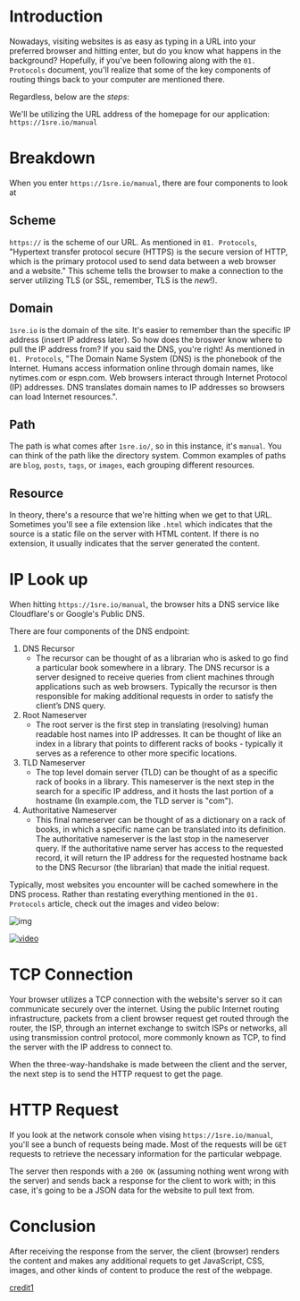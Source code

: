 # Introduction
Nowadays, visiting websites is as easy as typing in a URL into your preferred browser and hitting enter, but do you know what happens in the background? Hopefully, if you've been following along with the `01. Protocols` document, you'll realize that some of the key components of routing things back to your computer are mentioned there.

Regardless, below are the *steps*:

We'll be utilizing the URL address of the homepage for our application: `https://1sre.io/manual`

# Breakdown
When you enter `https://1sre.io/manual`, there are four components to look at

## Scheme
`https://` is the scheme of our URL. As mentioned in `01. Protocols`, "Hypertext transfer protocol secure (HTTPS) is the secure version of HTTP, which is the primary protocol used to send data between a web browser and a website." This scheme tells the browser to make a connection to the server utilizing TLS (or SSL, remember, TLS is the *new*!).

## Domain
`1sre.io` is the domain of the site. It's easier to remember than the specific IP address (insert IP address later). So how does the broswer know where to pull the IP address from? If you said the DNS, you're right! As mentioned in `01. Protocols`, "The Domain Name System (DNS) is the phonebook of the Internet. Humans access information online through domain names, like nytimes.com or espn.com. Web browsers interact through Internet Protocol (IP) addresses. DNS translates domain names to IP addresses so browsers can load Internet resources.".

## Path
The path is what comes after `1sre.io/`, so in this instance, it's `manual`. You can think of the path like the directory system. Common examples of paths are `blog`, `posts`, `tags`, or `images`, each grouping different resources.

## Resource
In theory, there's a resource that we're hitting when we get to that URL. Sometimes you'll see a file extension like `.html` which indicates that the source is a static file on the server with HTML content. If there is no extension, it usually indicates that the server generated the content.

# IP Look up
When hitting `https://1sre.io/manual`, the browser hits a DNS service like Cloudflare's or Google's Public DNS.

There are four components of the DNS endpoint:
1. DNS Recursor
    - The recursor can be thought of as a librarian who is asked to go find a particular book somewhere in a library. The DNS recursor is a server designed to receive queries from client machines through applications such as web browsers. Typically the recursor is then responsible for making additional requests in order to satisfy the client’s DNS query.
2. Root Nameserver
    - The root server is the first step in translating (resolving) human readable host names into IP addresses. It can be thought of like an index in a library that points to different racks of books - typically it serves as a reference to other more specific locations.
3. TLD Nameserver
    - The top level domain server (TLD) can be thought of as a specific rack of books in a library. This nameserver is the next step in the search for a specific IP address, and it hosts the last portion of a hostname (In example.com, the TLD server is "com").
4. Authoritative Nameserver
    - This final nameserver can be thought of as a dictionary on a rack of books, in which a specific name can be translated into its definition. The authoritative nameserver is the last stop in the nameserver query. If the authoritative name server has access to the requested record, it will return the IP address for the requested hostname back to the DNS Recursor (the librarian) that made the initial request.

Typically, most websites you encounter will be cached somewhere in the DNS process. Rather than restating everything mentioned in the `01. Protocols` article, check out the images and video below:

![img](https://imgur.com/3ezXzsX.jpg)

[![video](https://img.youtube.com/vi/27r4Bzuj5NQ/0.jpg)](https://www.youtube.com/watch?v=27r4Bzuj5NQ)

# TCP Connection
Your browser utilizes a TCP connection with the website's server so it can communicate securely over the internet. Using the public Internet routing infrastructure, packets from a client browser request get routed through the router, the ISP, through an internet exchange to switch ISPs or networks, all using transmission control protocol, more commonly known as TCP, to find the server with the IP address to connect to.

When the three-way-handshake is made between the client and the server, the next step is to send the HTTP request to get the page.

# HTTP Request
If you look at the network console when vising `https://1sre.io/manual`, you'll see a bunch of requests being made. Most of the requests will be `GET` requests to retrieve the necessary information for the particular webpage.

The server then responds with a `200 OK` (assuming nothing went wrong with the server) and sends back a response for the client to work with; in this case, it's going to be a JSON data for the website to pull text from.

# Conclusion
After receiving the response from the server, the client (browser) renders the content and makes any additional requets to  get JavaScript, CSS, images, and other kinds of content to produce the rest of the webpage.


[credit1](https://tinyurl.com/3syumskj)